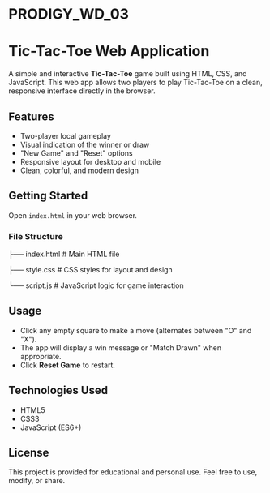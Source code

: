 # PRODIGY_WD_03

# Tic-Tac-Toe Web Application

A simple and interactive **Tic-Tac-Toe** game built using HTML, CSS, and JavaScript. This web app allows two players to play Tic-Tac-Toe on a clean, responsive interface directly in the browser.

## Features

- Two-player local gameplay
- Visual indication of the winner or draw
- "New Game" and "Reset" options
- Responsive layout for desktop and mobile
- Clean, colorful, and modern design

## Getting Started

 Open `index.html` in your web browser.

### File Structure

├── index.html # Main HTML file

├── style.css # CSS styles for layout and design

└── script.js # JavaScript logic for game interaction

## Usage

- Click any empty square to make a move (alternates between "O" and "X").
- The app will display a win message or "Match Drawn" when appropriate.
- Click **Reset Game** to restart.

## Technologies Used

- HTML5
- CSS3
- JavaScript (ES6+)

## License

This project is provided for educational and personal use. Feel free to use, modify, or share.
